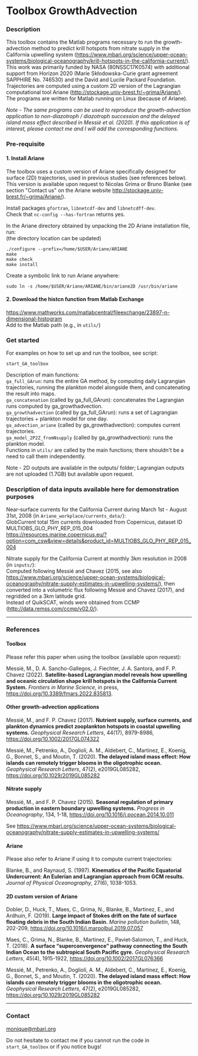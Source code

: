 # Toolbox GrowthAdvection

### Description

This toolbox contains the Matlab programs necessary to run the growth-advection method to predict krill hotspots from nitrate supply in the California upwelling system (https://www.mbari.org/science/upper-ocean-systems/biological-oceanography/krill-hotspots-in-the-california-current/).  
This work was primarily funded by NASA (80NSSC17K0574) with additional support from Horizon 2020 (Marie Skłodowska-Curie grant agreement SAPPHIRE No. 746530) and the David and Lucile Packard Foundation.  
Trajectories are computed using a custom 2D version of the Lagrangian computational tool Ariane (http://stockage.univ-brest.fr/~grima/Ariane/).  
The programs are written for Matlab running on Linux (because of Ariane).  
  
*Note - The same programs can be used to reproduce the growth-advection application to non-diazotroph / diazotroph succession and the delayed island mass effect described in Messié et al. (2020). If this application is of interest, please contact me and I will add the corresponding functions.*


### Pre-requisite

#### 1. Install Ariane

The toolbox uses a custom version of Ariane specifically designed for surface (2D) trajectories, used in previous studies (see references below).  
This version is available upon request to Nicolas Grima or Bruno Blanke (see section "Contact us" on the Ariane website http://stockage.univ-brest.fr/~grima/Ariane/).

Install packages `gfortran`, `libnetcdf-dev` and `libnetcdff-dev`.  
Check that `nc-config --has-fortran` returns yes.

In the Ariane directory obtained by unpacking the 2D Ariane installation file, run:  
(the directory location can be updated)  

	./configure --prefix=/home/$USER/Ariane/ARIANE
	make
	make check
	make install

Create a symbolic link to run Ariane anywhere:  

	sudo ln -s /home/$USER/Ariane/ARIANE/bin/ariane2D /usr/bin/ariane

#### 2. Download the histcn function from Matlab Exchange

https://www.mathworks.com/matlabcentral/fileexchange/23897-n-dimensional-histogram  
Add to the Matlab path (e.g., in `utils/`)


### Get started

For examples on how to set up and run the toolbox, see script:  

	start_GA_toolbox

Description of main functions:  
`ga_full_GArun`: runs the entire GA method, by computing daily Lagrangian trajectories, running the plankton model alongside them, and concatenating the result into maps.  
`ga_concatenation` (called by ga_full_GArun): concatenates the Lagrangian runs computed by ga_growthadvection.  
`ga_growthadvection` (called by ga_full_GArun): runs a set of Lagrangian trajectories + plankton model for one day.  
`ga_advection_ariane` (called by ga_growthadvection): computes current trajectories.  
`ga_model_2P2Z_fromNsupply` (called by ga_growthadvection): runs the plankton model.  
Functions in `utils/` are called by the main functions; there shouldn't be a need to call them independently.  


Note - 2D outputs are available in the outputs/ folder; Lagrangian outputs are not uploaded (1.7GB) but available upon request.


### Description of data inputs available here for demonstration purposes
Near-surface currents for the California Current during March 1st - August 31st, 2008 (in `Ariane_workplace/currents_data/`):  
GlobCurrent total 15m currents downloaded from Copernicus, dataset ID MULTIOBS_GLO_PHY_REP_015_004  
https://resources.marine.copernicus.eu/?option=com_csw&view=details&product_id=MULTIOBS_GLO_PHY_REP_015_004  

Nitrate supply for the California Current at monthly 3km resolution in 2008 (in `inputs/`):  
Computed following Messié and Chavez (2015, see also https://www.mbari.org/science/upper-ocean-systems/biological-oceanography/nitrate-supply-estimates-in-upwelling-systems/), then converted into a volumetric flux following Messié and Chavez (2017), and regridded on a 3km latitude grid.  
Instead of QuikSCAT, winds were obtained from CCMP (http://data.remss.com/ccmp/v02.0/).

* * *

### References

#### Toolbox
Please refer this paper when using the toolbox (available upon request):  

Messié, M., D. A. Sancho-Gallegos, J. Fiechter, J. A. Santora, and F. P. Chavez (2022). **Satellite-based Lagrangian model reveals how upwelling and oceanic circulation shape krill hotspots in the California Current System.** *Frontiers in Marine Science*, in press, https://doi.org/10.3389/fmars.2022.835813.  
  
#### Other growth-advection applications
Messié, M., and F. P. Chavez (2017). **Nutrient supply, surface currents, and plankton dynamics predict zooplankton hotspots in coastal upwelling systems.** *Geophysical Research Letters*, 44(17), 8979-8986, https://doi.org/10.1002/2017GL074322  
  
Messié, M., Petrenko, A., Doglioli, A. M., Aldebert, C., Martinez, E., Koenig, G., Bonnet, S., and Moutin, T. (2020). **The delayed island mass effect: How islands can remotely trigger blooms in the oligotrophic ocean.** *Geophysical Research Letters*, 47(2), e2019GL085282, https://doi.org/10.1029/2019GL085282 
  
#### Nitrate supply
Messié, M., and F. P. Chavez (2015). **Seasonal regulation of primary production in eastern boundary upwelling systems.** *Progress in Oceanography*, 134, 1-18, https://doi.org/10.1016/j.pocean.2014.10.011  
  
See https://www.mbari.org/science/upper-ocean-systems/biological-oceanography/nitrate-supply-estimates-in-upwelling-systems/  
  
#### Ariane
Please also refer to Ariane if using it to compute current trajectories:   

Blanke, B., and Raynaud, S. (1997). **Kinematics of the Pacific Equatorial Undercurrent: An Eulerian and Lagrangian approach from GCM results.** *Journal of Physical Oceanography*, 27(6), 1038-1053.

#### 2D custom version of Ariane 

Dobler, D., Huck, T., Maes, C., Grima, N., Blanke, B., Martinez, E., and Ardhuin, F. (2019). **Large impact of Stokes drift on the fate of surface floating debris in the South Indian Basin.** *Marine pollution bulletin*, 148, 202-209, https://doi.org/10.1016/j.marpolbul.2019.07.057  
  
Maes, C., Grima, N., Blanke, B., Martinez, E., Paviet‐Salomon, T., and Huck, T. (2018). **A surface “superconvergence” pathway connecting the South Indian Ocean to the subtropical South Pacific gyre.** *Geophysical Research Letters*, 45(4), 1915-1922, https://doi.org/10.1002/2017GL076366  
  
Messié, M., Petrenko, A., Doglioli, A. M., Aldebert, C., Martinez, E., Koenig, G., Bonnet, S., and Moutin, T. (2020). **The delayed island mass effect: How islands can remotely trigger blooms in the oligotrophic ocean.** *Geophysical Research Letters*, 47(2), e2019GL085282, https://doi.org/10.1029/2019GL085282 
  
* * *

### Contact

monique@mbari.org

Do not hesitate to contact me if you cannot run the code in `start_GA_toolbox` or if you notice bugs!  

